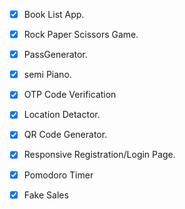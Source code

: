 - [x] Book List App.
- [x] Rock Paper Scissors Game.
- [x] PassGenerator.
- [x] semi Piano.
- [x] OTP Code Verification
- [x] Location Detactor.
- [x] QR Code Generator.
- [x] Responsive Registration/Login Page.
- [x] Pomodoro Timer
- [x] Fake Sales

